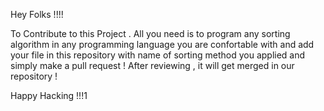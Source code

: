 Hey Folks !!!!

To Contribute to this Project . All you need is to program any sorting algorithm in any programming language you are confortable with and 
add your file in this repository with name of sorting method you applied and simply make a pull request ! 
After reviewing , it will get merged in our repository !

Happy Hacking !!!1
